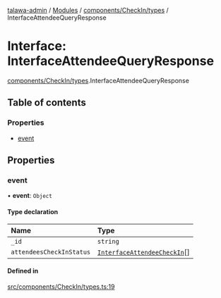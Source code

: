 [talawa-admin](../README.md) / [Modules](../modules.md) / [components/CheckIn/types](../modules/components_CheckIn_types.md) / InterfaceAttendeeQueryResponse

# Interface: InterfaceAttendeeQueryResponse

[components/CheckIn/types](../modules/components_CheckIn_types.md).InterfaceAttendeeQueryResponse

## Table of contents

### Properties

- [event](components_CheckIn_types.InterfaceAttendeeQueryResponse.md#event)

## Properties

### event

• **event**: `Object`

#### Type declaration

| Name | Type |
| :------ | :------ |
| `_id` | `string` |
| `attendeesCheckInStatus` | [`InterfaceAttendeeCheckIn`](components_CheckIn_types.InterfaceAttendeeCheckIn.md)[] |

#### Defined in

[src/components/CheckIn/types.ts:19](https://github.com/1010varun/talawa-admin/blob/4cb7583/src/components/CheckIn/types.ts#L19)
